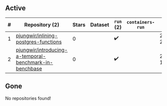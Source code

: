 ## Active
| # | Repository (2) | Stars | Dataset | `run` (2) | `containers-run` | Last Modified |
| --- | --- | --- | --- | --- | --- | --- |
| 1 | [pjungwir/inlining-postgres-functions](https://github.com/pjungwir/inlining-postgres-functions) | 0 |  | :heavy_check_mark: |  | 2025-05-11 20:42:15+00:00 |
| 2 | [pjungwir/introducing-a-temporal-benchmark-in-benchbase](https://github.com/pjungwir/introducing-a-temporal-benchmark-in-benchbase) | 0 |  | :heavy_check_mark: |  | 2025-05-14 19:08:32+00:00 |

## Gone
No repositories found!
